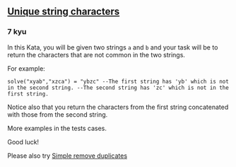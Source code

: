 <h2><a href=https://www.codewars.com/kata/5a262cfb8f27f217f700000b/train/javascript target="_blank">Unique string characters</a></h2><h3>7 kyu</h3><p>In this Kata, you will be given two strings <code>a</code> and <code>b</code> and your task will be to return the characters that are not common in the two strings. </p><p>For example:</p><pre><code class="language-Haskell">solve("xyab","xzca") = "ybzc" --The first string has 'yb' which is not in the second string. --The second string has 'zc' which is not in the first string. </code></pre><p>Notice also that you return the characters from the first string concatenated with those from the second string.</p><p>More examples in the tests cases. </p><p>Good luck!</p><p>Please also try <a href="https://www.codewars.com/kata/5ba38ba180824a86850000f7" data-turbolinks="false" target="_blank">Simple remove duplicates</a></p>